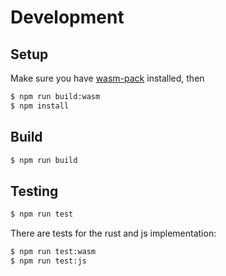 # Development

## Setup

Make sure you have [wasm-pack](https://github.com/rustwasm/wasm-pack) installed, then

```sh
$ npm run build:wasm
$ npm install
```

## Build

```sh
$ npm run build
```

## Testing

```sh
$ npm run test
```

There are tests for the rust and js implementation:
```sh
$ npm run test:wasm
$ npm run test:js
```